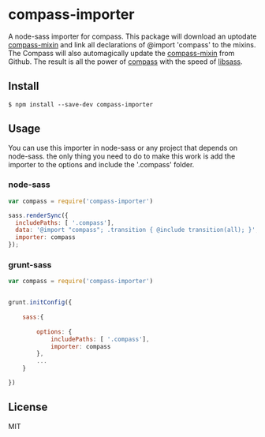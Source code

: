 # compass-importer

A node-sass importer for compass. 
This package will download an uptodate [compass-mixin](https://github.com/Igosuki/compass-mixins) and link all declarations of @import 'compass' to the mixins.
The Compass will also automagically update the [compass-mixin](https://github.com/Igosuki/compass-mixins) from Github.
The result is all the power of [compass](http://compass-style.org/) with the speed of [libsass](http://libsass.org/).

## Install

```
$ npm install --save-dev compass-importer
```


## Usage

You can use this importer in node-sass or any project that depends on node-sass.
the only thing you need to do to make this work is add the importer to the options and include the '.compass' folder.
 
### node-sass

```js
var compass = require('compass-importer')

sass.renderSync({
  includePaths: [ '.compass'],
  data: '@import "compass"; .transition { @include transition(all); }',
  importer: compass
});

```

### grunt-sass


```js
var compass = require('compass-importer')


grunt.initConfig({
    
    sass:{
       
        options: {
            includePaths: [ '.compass'],
            importer: compass
        },
        ...        
    }

})
```

## License

MIT
